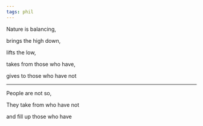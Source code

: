 ```yaml
---
tags: phil 
---
```


Nature is balancing, 

brings the high down, 

lifts the low, 

takes from those who have,

gives to those who have not 

---

People are not so, 

They take from who have not 

and fill up those who have